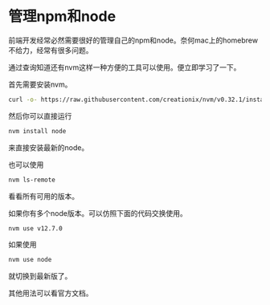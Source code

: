 # 管理npm和node

前端开发经常必然需要很好的管理自己的npm和node。奈何mac上的homebrew不给力，经常有很多问题。

通过查询知道还有nvm这样一种方便的工具可以使用。便立即学习了一下。

首先需要安装nvm。

```bash
curl -o- https://raw.githubusercontent.com/creationix/nvm/v0.32.1/install.sh | bash
```

然后你可以直接运行

```bash
nvm install node
```

来直接安装最新的node。

也可以使用

```bash
nvm ls-remote
```

看看所有可用的版本。

如果你有多个node版本。可以仿照下面的代码交换使用。

```bash
nvm use v12.7.0
```

如果使用

```bash
nvm use node
```

就切换到最新版了。

其他用法可以看官方文档。
